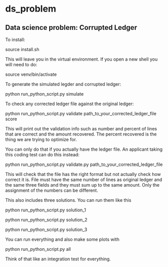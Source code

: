 # ds_problem
Data science problem: Corrupted Ledger
--------------------

To install:

source install.sh

This will leave you in the virtual environment. If you open a new shell
you will need to do:

source venv/bin/activate

To generate the simulated legder and corrupted ledger:

python run_python_script.py simulate

To check any corrected ledger file against the original ledger:

python run_python_script.py validate path_to_your_corrected_ledger_file score

This will print out the validation info such as number and percent of lines
that are correct and the amount recovered. The percent recovered is the thing 
we are  trying to optimize for.

You can only do that if you actually have the ledger file. An applicant taking
this coding test can do this instead:

python run_python_script.py validate.py path_to_your_corrected_ledger_file

This will check that the file has the right format but not actually check
how correct it is. File must have the same number of lines as original ledger 
and the same three fields and they must sum up to the same amount. Only the 
assignment of the numbers can be different.

This also includes three solutions. You can run them like this

python run_python_script.py solution_1

python run_python_script.py solution_2

python run_python_script.py solution_3

You can run everything and also make some plots with

python run_python_script.py all

Think of that like an integration test for everything.
